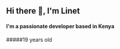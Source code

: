 ## Hi there 👋, I'm Linet
#### I'm a passionate developer based in Kenya
#####19 years old



<!--
- 😄 Pronouns:she/her


- ##LANGUAGES AND TOOLS:

![kotlin](https://www.google.com/url?sa=i&url=https%3A%2F%2Fcommons.wikimedia.org%2Fwiki%2FFile%3AKotlin_Icon.svg&psig=AOvVaw3X20w7m2C9zpyuxgYSIfCe&ust=1682068188348000&source=images&cd=vfe&ved=0CA4QjRxqFwoTCIC8ndKOuP4CFQAAAAAdAAAAABAD)1![CSS](https://www.google.com/imgres?imgurl=https%3A%2F%2Fe7.pngegg.com%2Fpngimages%2F239%2F228%2Fpng-clipart-html-css3-cascading-style-sheets-logo-markup-language-digital-agency-miscellaneous-blue-thumbnail.png&tbnid=gE-DczmZUFtr_M&vet=12ahUKEwj3lPz8jrj-AhXlvUwKHVd1AhQQMygEegUIARDuAQ..i&imgrefurl=https%3A%2F%2Fwww.pngegg.com%2Fen%2Fsearch%3Fq%3DCss3&docid=fqOJK8u6L54SrM&w=348&h=558&q=CSS%20logo&ved=2ahUKEwj3lPz8jrj-AhXlvUwKHVd1AhQQMygEegUIARDuAQ)1![Java](https://www.google.com/imgres?imgurl=https%3A%2F%2Fupload.wikimedia.org%2Fwikipedia%2Fen%2Fthumb%2F3%2F30%2FJava_programming_language_logo.svg%2F800px-Java_programming_language_logo.svg.png&tbnid=T-n0gNq6HrB-YM&vet=12ahUKEwiQp_yPj7j-AhWymicCHTw9DLEQMygAegUIARDeAQ..i&imgrefurl=https%3A%2F%2Fen.wikipedia.org%2Fwiki%2FJava_(programming_language)&docid=ty8cA0ylPEPayM&w=800&h=1463&itg=1&q=java%20logo&ved=2ahUKEwiQp_yPj7j-AhWymicCHTw9DLEQMygAegUIARDeAQ)1![C++](https://www.google.com/url?sa=i&url=https%3A%2F%2Fcommons.wikimedia.org%2Fwiki%2FFile%3AISO_C%252B%252B_Logo.svg&psig=AOvVaw2GGLt2av8PnPGxPHT68OsN&ust=1682068409870000&source=images&cd=vfe&ved=0CA4QjRxqFwoTCKDRyKaPuP4CFQAAAAAdAAAAABAD)1![html](https://www.google.com/imgres?imgurl=https%3A%2F%2Fupload.wikimedia.org%2Fwikipedia%2Fcommons%2Fthumb%2F6%2F61%2FHTML5_logo_and_wordmark.svg%2F640px-HTML5_logo_and_wordmark.svg.png&tbnid=Dok8zXrc1xqegM&vet=12ahUKEwir7IvEj7j-AhWBrUwKHYHoBu8QMygAegUIARDiAQ..i&imgrefurl=https%3A%2F%2Fen.wikipedia.org%2Fwiki%2FHTML&docid=1Ted8cCjatfjsM&w=640&h=640&q=html%20logo&ved=2ahUKEwir7IvEj7j-AhWBrUwKHYHoBu8QMygAegUIARDiAQ)

- 🤔 I’m currently learning 




### More about 'moi'
[![Twitter URL](h(https://twitter.com/linetmuthoni11)
(https://ke.linkedin.com/in/lish-muthoni-453a54245"linkedin")
(https://www.instagram.com/mutho.n.i.i)
- 👯 I’m looking to collaborate on ...
...
- 💬 Ask me about ...
- 📫 How to reach me: 
*(google.com/gmail/about/#inbox)

 ...
- ⚡ Fun fact: ...
-->
